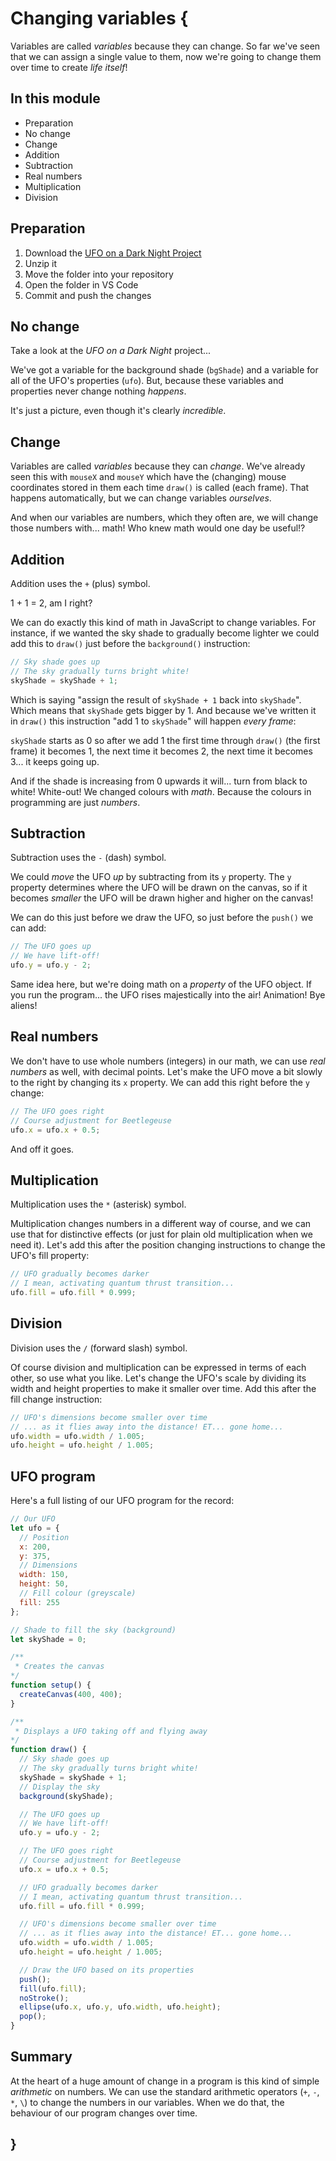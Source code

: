 # Changing variables {
    
Variables are called *variables* because they can change. So far we've seen that we can assign a single value to them, now we're going to change them over time to create *life itself*!
    
## In this module

- Preparation
- No change
- Change
- Addition
- Subtraction
- Real numbers
- Multiplication
- Division

## Preparation

1. Download the [UFO on a Dark Night Project](./examples/ufo-on-a-dark-night.zip)
2. Unzip it
3. Move the folder into your repository
4. Open the folder in VS Code
5. Commit and push the changes
    
## No change

Take a look at the *UFO on a Dark Night* project...

We've got a variable for the background shade (`bgShade`) and a variable for all of the UFO's properties (`ufo`). But, because these variables and properties never change nothing *happens*. 

It's just a picture, even though it's clearly *incredible*.
    
## Change

Variables are called *variables* because they can *change*. We've already seen this with `mouseX` and `mouseY` which have the (changing) mouse coordinates stored in them each time `draw()` is called (each frame). That happens automatically, but we can change variables *ourselves*.

And when our variables are numbers, which they often are, we will change those numbers with... math! Who knew math would one day be useful!?

## Addition

Addition uses the `+` (plus) symbol.

1 + 1 = 2, am I right?

We can do exactly this kind of math in JavaScript to change variables. For instance, if we wanted the sky shade to gradually become lighter we could add this to `draw()` just before the `background()` instruction:

```javascript
// Sky shade goes up
// The sky gradually turns bright white!
skyShade = skyShade + 1;
```

Which is saying "assign the result of `skyShade + 1` back into `skyShade`". Which means that `skyShade` gets bigger by 1. And because we've written it in `draw()` this instruction "add 1 to `skyShade`" will happen *every frame*:

`skyShade` starts as 0 so after we add 1 the first time through `draw()` (the first frame) it becomes 1, the next time it becomes 2, the next time it becomes 3... it keeps going up.

And if the shade is increasing from 0 upwards it will... turn from black to white! White-out! We changed colours with *math*. Because the colours in programming are just *numbers*.

## Subtraction

Subtraction uses the `-` (dash) symbol.

We could *move* the UFO *up* by subtracting from its `y` property. The `y` property determines where the UFO will be drawn on the canvas, so if it becomes *smaller* the UFO will be drawn higher and higher on the canvas!

We can do this just before we draw the UFO, so just before the `push()` we can add:

```javascript
// The UFO goes up
// We have lift-off!
ufo.y = ufo.y - 2;
```

Same idea here, but we're doing math on a *property* of the UFO object. If you run the program... the UFO rises majestically into the air! Animation! Bye aliens!

## Real numbers

We don't have to use whole numbers (integers) in our math, we can use *real numbers* as well, with decimal points. Let's make the UFO move a bit slowly to the right by changing its `x` property. We can add this right before the `y` change:

```javascript
// The UFO goes right
// Course adjustment for Beetlegeuse
ufo.x = ufo.x + 0.5;
```

And off it goes.
    
## Multiplication

Multiplication uses the `*` (asterisk) symbol.

Multiplication changes numbers in a different way of course, and we can use that for distinctive effects (or just for plain old multiplication when we need it). Let's add this after the position changing instructions to change the UFO's fill property:

```javascript
// UFO gradually becomes darker
// I mean, activating quantum thrust transition...
ufo.fill = ufo.fill * 0.999;
```

## Division

Division uses the `/` (forward slash) symbol.

Of course division and multiplication can be expressed in terms of each other, so use what you like. Let's change the UFO's scale by dividing its width and height properties to make it smaller over time. Add this after the fill change instruction:

```javascript
// UFO's dimensions become smaller over time
// ... as it flies away into the distance! ET... gone home...
ufo.width = ufo.width / 1.005;
ufo.height = ufo.height / 1.005;
```

## UFO program

Here's a full listing of our UFO program for the record:

```javascript
// Our UFO
let ufo = {
  // Position
  x: 200,
  y: 375,
  // Dimensions
  width: 150,
  height: 50,
  // Fill colour (greyscale)
  fill: 255
};

// Shade to fill the sky (background)
let skyShade = 0;

/**
 * Creates the canvas
*/
function setup() {
  createCanvas(400, 400);
}

/**
 * Displays a UFO taking off and flying away 
*/
function draw() {
  // Sky shade goes up
  // The sky gradually turns bright white!
  skyShade = skyShade + 1;
  // Display the sky
  background(skyShade);

  // The UFO goes up
  // We have lift-off!
  ufo.y = ufo.y - 2;

  // The UFO goes right
  // Course adjustment for Beetlegeuse
  ufo.x = ufo.x + 0.5;

  // UFO gradually becomes darker
  // I mean, activating quantum thrust transition...
  ufo.fill = ufo.fill * 0.999;

  // UFO's dimensions become smaller over time
  // ... as it flies away into the distance! ET... gone home...
  ufo.width = ufo.width / 1.005;
  ufo.height = ufo.height / 1.005;

  // Draw the UFO based on its properties
  push();
  fill(ufo.fill);
  noStroke();
  ellipse(ufo.x, ufo.y, ufo.width, ufo.height);
  pop();
}
```
    
## Summary

At the heart of a huge amount of change in a program is this kind of simple *arithmetic* on numbers. We can use the standard arithmetic operators (`+`, `-`, `*`, `\`) to change the numbers in our variables. When we do that, the behaviour of our program changes over time.
    
## }